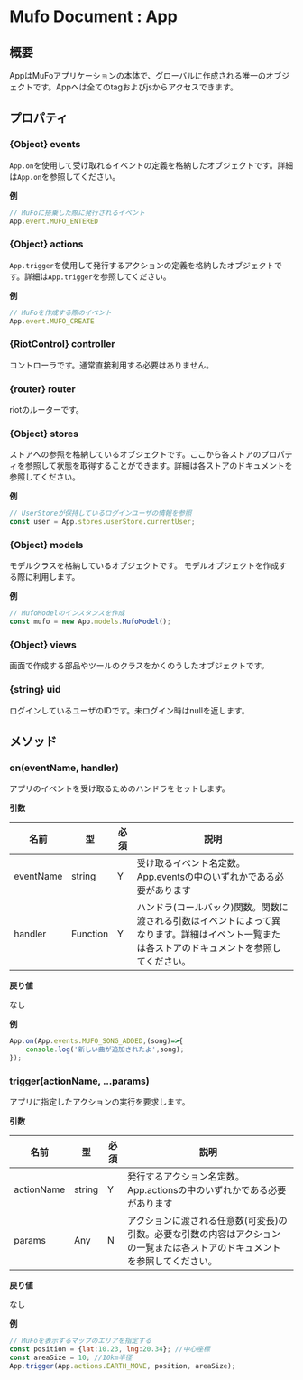# Mufo Document : App

## 概要

AppはMuFoアプリケーションの本体で、グローバルに作成される唯一のオブジェクトです。Appへは全てのtagおよびjsからアクセスできます。

## プロパティ

### {Object} events

`App.on`を使用して受け取れるイベントの定義を格納したオブジェクトです。詳細は`App.on`を参照してください。

**例**

```javascript
// MuFoに搭乗した際に発行されるイベント
App.event.MUFO_ENTERED
```

### {Object} actions

`App.trigger`を使用して発行するアクションの定義を格納したオブジェクトです。詳細は`App.trigger`を参照してください。

**例**

```javascript
// MuFoを作成する際のイベント
App.event.MUFO_CREATE
```

### {RiotControl} controller

コントローラです。通常直接利用する必要はありません。

### {router} router

riotのルーターです。

### {Object} stores

ストアへの参照を格納しているオブジェクトです。ここから各ストアのプロパティを参照して状態を取得することができます。詳細は各ストアのドキュメントを参照してください。

**例**

```javascript
// UserStoreが保持しているログインユーザの情報を参照
const user = App.stores.userStore.currentUser;
```

### {Object} models

モデルクラスを格納しているオブジェクトです。
モデルオブジェクトを作成する際に利用します。

**例**

```javascript
// MufoModelのインスタンスを作成
const mufo = new App.models.MufoModel();
```

### {Object} views

画面で作成する部品やツールのクラスをかくのうしたオブジェクトです。

### {string} uid

ログインしているユーザのIDです。未ログイン時はnullを返します。

## メソッド

### on(eventName, handler)

アプリのイベントを受け取るためのハンドラをセットします。

**引数**

|  名前  |  型  |  必須  |  説明  |
| --- | --- | --- | --- |
|  eventName  |  string  |  Y  |  受け取るイベント名定数。App.eventsの中のいずれかである必要があります  |
|  handler  |  Function  |  Y  |  ハンドラ(コールバック)関数。関数に渡される引数はイベントによって異なります。詳細はイベント一覧または各ストアのドキュメントを参照してください。  |

**戻り値**

なし

**例**

```javascript
App.on(App.events.MUFO_SONG_ADDED,(song)=>{
    console.log('新しい曲が追加されたよ',song);
});
```


### trigger(actionName, ...params)

アプリに指定したアクションの実行を要求します。

**引数**

|  名前  |  型  |  必須  |  説明  |
| --- | --- | --- | --- |
|  actionName  |  string  |  Y  |  発行するアクション名定数。App.actionsの中のいずれかである必要があります  |
|  params  |  Any  |  N  |  アクションに渡される任意数(可変長)の引数。必要な引数の内容はアクションの一覧または各ストアのドキュメントを参照してください。  |

**戻り値**

なし

**例**

```javascript
// MuFoを表示するマップのエリアを指定する
const position = {lat:10.23, lng:20.34}; //中心座標
const areaSize = 10; //10km半径
App.trigger(App.actions.EARTH_MOVE, position, areaSize);
```
